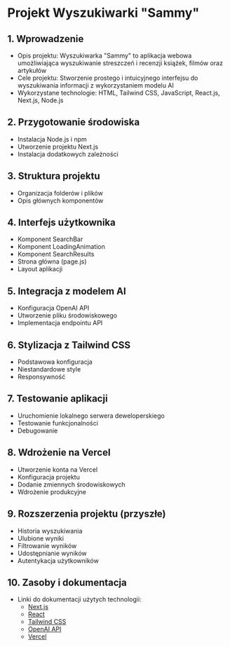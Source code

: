 # Projekt Wyszukiwarki "Sammy"

## 1. Wprowadzenie
- Opis projektu: Wyszukiwarka "Sammy" to aplikacja webowa umożliwiająca wyszukiwanie streszczeń i recenzji książek, filmów oraz artykułów
- Cele projektu: Stworzenie prostego i intuicyjnego interfejsu do wyszukiwania informacji z wykorzystaniem modelu AI
- Wykorzystane technologie: HTML, Tailwind CSS, JavaScript, React.js, Next.js, Node.js

## 2. Przygotowanie środowiska
- Instalacja Node.js i npm
- Utworzenie projektu Next.js
- Instalacja dodatkowych zależności

## 3. Struktura projektu
- Organizacja folderów i plików
- Opis głównych komponentów

## 4. Interfejs użytkownika
- Komponent SearchBar
- Komponent LoadingAnimation
- Komponent SearchResults
- Strona główna (page.js)
- Layout aplikacji

## 5. Integracja z modelem AI
- Konfiguracja OpenAI API
- Utworzenie pliku środowiskowego
- Implementacja endpointu API

## 6. Stylizacja z Tailwind CSS
- Podstawowa konfiguracja
- Niestandardowe style
- Responsywność

## 7. Testowanie aplikacji
- Uruchomienie lokalnego serwera deweloperskiego
- Testowanie funkcjonalności
- Debugowanie

## 8. Wdrożenie na Vercel
- Utworzenie konta na Vercel
- Konfiguracja projektu
- Dodanie zmiennych środowiskowych
- Wdrożenie produkcyjne

## 9. Rozszerzenia projektu (przyszłe)
- Historia wyszukiwania
- Ulubione wyniki
- Filtrowanie wyników
- Udostępnianie wyników
- Autentykacja użytkowników

## 10. Zasoby i dokumentacja
- Linki do dokumentacji użytych technologii:
  - [Next.js](https://nextjs.org/docs)
  - [React](https://reactjs.org/docs/getting-started.html)
  - [Tailwind CSS](https://tailwindcss.com/docs)
  - [OpenAI API](https://platform.openai.com/docs/api-reference)
  - [Vercel](https://vercel.com/docs)